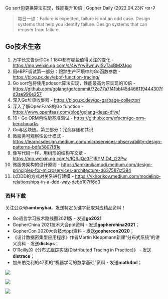 Go sort包更换算法实现，性能提升10倍 | Gopher Daily (2022.04.23)ʕ◔ϖ◔ʔ

>每日一谚：Failure is expected, failure is not an odd case. Design systems that help you identify failure. Design systems that can recover from failure.

## Go技术生态

1. 万字长文告诉你Go 1.18中都有哪些值得关注的变化 - https://mp.weixin.qq.com/s/4wYrwBwnuylSvTaxBMXUgg
2. 用eBPF调试第一部分：跟踪生产环境中的Go函数参数 - https://blog.px.dev/ebpf-function-tracing/
3. Go sort包将使用pdqsort算法实现，性能最高为原实现的10倍 - https://github.com/golang/go/commit/72e77a7f41bbf45d466119444307fd3ae996e257
4. 深入Go垃圾收集器 - https://blog.px.dev/go-garbage-collector/
5. 深入了解OpenFaaS的Go function - https://www.openfaas.com/blog/golang-deep-dive/
6. 10+ Go ORM包性能基准测试 - https://github.com/efectn/go-orm-benchmarks
7. Go与区块链。第三部分：冗余存储和共识
8. 微服务可观察性设计模式 - https://learncsdesign.medium.com/microservices-observability-design-patterns-bdfa5807f81e
9. 像写代码一样，用树形的结构写文章 - https://mp.weixin.qq.com/s/IQ6JQe3F1jRYMID4_t22Pw
10. 微服务架构的设计原则 - https://iamkanikamodi.medium.com/design-principles-for-microservices-architecture-d637587cf394
11. 以DDD的方式对关系进行建模 - https://vkhorikov.medium.com/modeling-relationships-in-a-ddd-way-debb107ff6d3

### 资料下载

关注公众号**iamtonybai**，发送特定关键字获取对应精品资料！

* Go语言学习技术路线图2021版 - 发送**go2021**
* GopherChina 2021技术大会ppt资料 - 发送**gopherchina2021**；
* GopherCon 2020大会技术ppt资料 - 发送**gophercon2020**；
* 《设计数据密集型应用程序》作者Martin Kleppmann新课“分布式系统”的讲义资料 - 发送**distsys**；
* O'Reilly的《分布式跟踪实战(Distributed Tracing in Practice)》 - 发送**distrace**；
* 加州伯克利的47页的“机器学习的数学基础”资料 - 发送**math4ml**；

![](https://mmbiz.qpic.cn/mmbiz_png/cH6WzfQ94mb54jsFJZ3Knmz8obUsf3PBShthmdSw5E01TcYmUReGkj0BWpxHak1HlnlzHvLmKax53YSGr7aNlA/0?wx_fmt=png)

![](https://mmbiz.qpic.cn/mmbiz_png/cH6WzfQ94mZsOgPXTXZgWiaE03ib9r9WFJXC6xJCA5Y6VSesOZqlGxYfODibvR7UPGxiaM7SZZNQZkRtggPXEfBdwQ/0?wx_fmt=png)

![](https://mmbiz.qpic.cn/mmbiz_png/cH6WzfQ94mb54jsFJZ3Knmz8obUsf3PBrSoqeMvoWCticN2cpU64fJ0FYQdXJhP7ia7WRh8628uOAsQYeE2NibRRw/0?wx_fmt=png)

